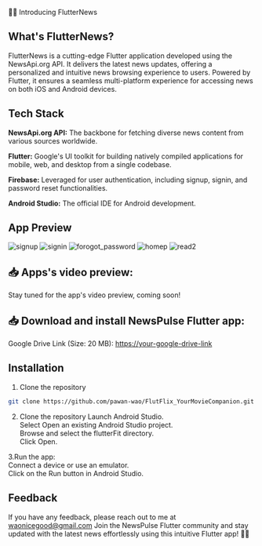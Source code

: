 📰📱 Introducing FlutterNews

##  What's FlutterNews?
FlutterNews is a cutting-edge Flutter application developed using the NewsApi.org API. It delivers the latest news updates, offering a personalized and intuitive news browsing experience to users. Powered by Flutter, it ensures a seamless multi-platform experience for accessing news on both iOS and Android devices.

## Tech Stack

**NewsApi.org API:** The backbone for fetching diverse news content from various sources worldwide.

**Flutter:** Google's UI toolkit for building natively compiled applications for mobile, web, and desktop from a single codebase.

**Firebase:** Leveraged for user authentication, including signup, signin, and password reset functionalities.

**Android Studio:** The official IDE for Android development.

## App Preview
![signup](https://github.com/pawan-wao/FlutterNews/assets/119276655/6384bb0c-485e-4048-a08b-43924aeac017)
![signin](https://github.com/pawan-wao/FlutterNews/assets/119276655/ffc6f0cb-4128-4b15-88db-c8ac1d7529b0)
![forogot_password](https://github.com/pawan-wao/FlutterNews/assets/119276655/576a835a-f1cf-483d-b944-6421485b0490)
![homep](https://github.com/pawan-wao/FlutterNews/assets/119276655/7d305412-4cd8-4175-93dc-ca8ee67133f7)
![read2](https://github.com/pawan-wao/FlutterNews/assets/119276655/34085eb6-bf11-4927-b269-58d65e354355)



## 📥 Apps's video preview:
Stay tuned for the app's video preview, coming soon!

## 📥 Download and install NewsPulse Flutter app:

Google Drive Link (Size: 20 MB): 
[https://your-google-drive-link](https://drive.google.com/file/d/1T92vamMoq-nzxH_g4uCjvGEYrUjnwhk8/view?usp=sharing)

## Installation

1. Clone the repository

```bash
git clone https://github.com/pawan-wao/FlutFlix_YourMovieCompanion.git
```
2. Clone the repository
Launch Android Studio.\
Select Open an existing Android Studio project.\
Browse and select the flutterFit directory.\
Click Open.    

3.Run the app:\
Connect a device or use an emulator.\
Click on the Run button in Android Studio.

## Feedback
If you have any feedback, please reach out to me at waonicegood@gmail.com
Join the NewsPulse Flutter community and stay updated with the latest news effortlessly using this intuitive Flutter app! 📰📱
